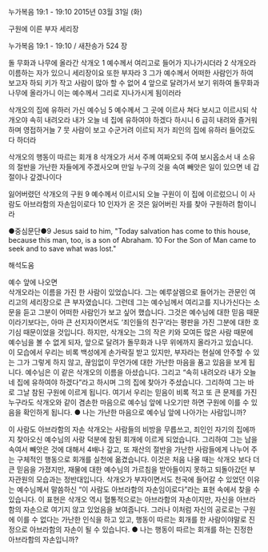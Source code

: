 누가복음 19:1 - 19:10 
2015년 03월 31일 (화)

구원에 이른 부자 세리장



누가복음 19:1 - 19:10 / 새찬송가 524 장


돌 무화과 나무에 올라간 삭개오
1 예수께서 여리고로 들어가 지나가시더라 2 삭개오라 이름하는 자가 있으니 세리장이요 또한 부자라 3 그가 예수께서 어떠한 사람인가 하여 보고자 하되 키가 작고 사람이 많아 할 수 없어 4 앞으로 달려가서 보기 위하여 돌무화과나무에 올라가니 이는 예수께서 그리로 지나가시게 됨이러라

삭개오의 집에 유하러 가신 예수님
5 예수께서 그 곳에 이르사 쳐다 보시고 이르시되 삭개오야 속히 내려오라 내가 오늘 네 집에 유하여야 하겠다 하시니 6 급히 내려와 즐거워하며 영접하거늘 7 뭇 사람이 보고 수군거려 이르되 저가 죄인의 집에 유하러 들어갔도다 하더라 

삭개오의 행동이 따르는 회개
8 삭개오가 서서 주께 여짜오되 주여 보시옵소서 내 소유의 절반을 가난한 자들에게 주겠사오며 만일 누구의 것을 속여 빼앗은 일이 있으면 네 갑절이나 갚겠나이다 

잃어버렸던 삭개오의 구원 
9 예수께서 이르시되 오늘 구원이 이 집에 이르렀으니 이 사람도 아브라함의 자손임이로다 10 인자가 온 것은 잃어버린 자를 찾아 구원하려 함이니라 

●중심문단●9 Jesus said to him, "Today salvation has come to this house, because this man, too, is a son of Abraham. 10 For the Son of Man came to seek and to save what was lost."

해석도움





예수 앞에 나오면  
삭개오라는 이름을 가진 한 사람이 있었습니다. 그는 예루살렘으로 들어가는 관문인 여리고의 세리장으로 큰 부자였습니다. 그런데 그는 예수님께서 여리고를 지나가신다는 소문을 듣고 그분이 어떠한 사람인가 보고 싶어 했습니다. 그것은 예수님에 대한 믿음 때문이라기보다는, 아마 큰 선지자이면서도 ‘죄인들의 친구’라는 평판을 가진 그분에 대한 호기심 때문이었을 것입니다. 하지만, 삭개오는 그의 작은 키와 모여든 많은 사람 때문에 예수님을 볼 수 없게 되자, 앞으로 달려가 돌무화과 나무 위에까지 올라가고 있습니다. 이 모습에서 우리는 비록 백성에게 손가락질 받고 있지만, 부자라는 현실에 안주할 수 있는 그가 그렇게 하지 않고, 끊임없이 무언가에 대한 가난한 마음을 품고 있음을 보게 됩니다. 예수님은 이 같은 삭개오의 이름을 아셨습니다. 그리고 “속히 내려오라 내가 오늘 네 집에 유하여야 하겠다”라고 하시며 그의 집에 찾아가 주셨습니다. 그리하여 그는 바로 그날 참된 구원에 이르게 됩니다. 여기서 우리는 믿음이 비록 적고 또 큰 문제를 가진 누구라도 삭개오와 같이 겸손한 마음으로 예수님 앞에 나오기만 하면 구원에 이를 수 있음을 확인하게 됩니다.
● 나는 가난한 마음으로 예수님 앞에 나아가는 사람입니까? 

이 사람도 아브라함의 자손 
삭개오는 사람들의 비방을 무릅쓰고, 죄인인 자기의 집에까지 찾아오신 예수님의 사랑 덕분에 참된 회개에 이르게 되었습니다. 그리하여 그는 남을 속여서 빼앗은 것에 대해서 4배나 갚고, 또 재산의 절반을 가난한 사람들에게 나누어 주는 구체적인 행동으로 회개를 실천에 옮겼습니다. 이것은 처음 나올 때는 삭개오 보다 더 큰 믿음을 가졌지만, 재물에 대한 예수님의 가르침을 받아들이지 못하고 되돌아갔던 부자관원의 모습과는 정반대입니다. 삭개오가 부자이면서도 천국에 들어갈 수 있었던 이유는 예수님께서 말씀하신 “이 사람도 아브라함의 자손임이로다”라는 표현 속에서 찾을 수 있습니다. 이 표현은 삭개오 역시 혈통적으로는 아브라함의 자손이지만, 자신을 아브라함의 자손으로 여기지 않고 있었음을 보여줍니다. 그러나 이처럼 자신의 공로로는 구원에 이를 수 없다는 가난한 인식을 하고 있고, 행동이 따르는 회개를 한 사람이야말로 진정으로 아브라함의 자손이 될 수 있습니다. 
● 나는 행동이 따르는 회개를 하는 진정한 아브라함의 자손입니까?